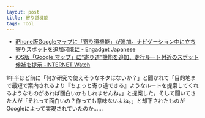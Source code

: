 ```yaml
---
layout: post
title: 寄り道機能
tags: Tool
---
```


* [iPhone版Googleマップに「寄り道機能」が追加。ナビゲーション中に立ち寄りスポットを追加可能に - Engadget Japanese](http://japanese.engadget.com/2016/02/29/iphone-google/)
* [iOS版「Google マップ」に“寄り道”機能を追加、走行ルート付近のスポット候補を提示 -INTERNET Watch](http://internet.watch.impress.co.jp/docs/news/20160301_746254.html)

1年半ほど前に「何か研究で使えそうなネタはないか？」と聞かれて「目的地まで最短で案内されるより『ちょっと寄り道できる』ようなルートを提案してくれるようなものがあれば面白いかもしれませんね。」と提案した。そして聞いてきた人が「それって面白いの？作っても意味ないよね。」と却下されたものがGoogleによって実現されていたのか……